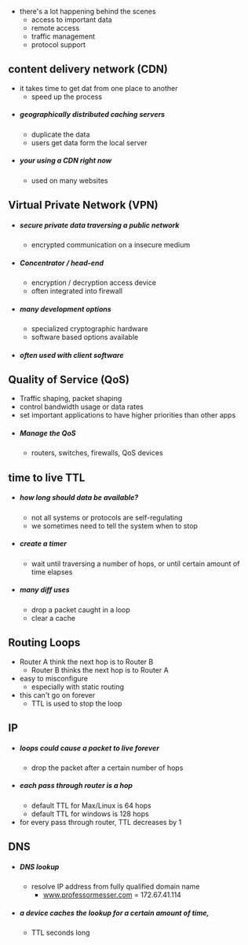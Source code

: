 - there's a lot happening behind the scenes
	- access to important data 
	- remote access
	- traffic management 
	- protocol support

## content delivery network (CDN)
- it takes time to get dat from one place to another
	- speed up the process
- ##### geographically distributed caching servers
	- duplicate the data
	- users get data form the local server
- ##### your using a CDN right now
	- used on many websites

## Virtual Private Network (VPN)
- ##### secure private data traversing a public network
	- encrypted communication on a insecure medium
- ##### Concentrator / head-end
	- encryption / decryption access device
	- often integrated into firewall
- ##### many development options
	- specialized cryptographic hardware 
	- software based options available
- ##### often used with client software

## Quality of Service (QoS)
- Traffic shaping, packet shaping
- control bandwidth usage or data rates
- set important applications to have higher priorities than other apps
- ##### Manage the QoS
	- routers, switches, firewalls, QoS devices

## time to live TTL
- ##### how long should data be available?
	- not all systems or protocols are self-regulating
	- we sometimes need to tell the system when to stop
- ##### create a timer
	- wait until traversing a number of hops, or until certain amount of time elapses
- ##### many diff uses
	- drop a packet caught in a loop
	- clear a cache

## Routing Loops
- Router A think the next hop is to Router B
	- Router B thinks the next hop is to Router A
- easy to misconfigure
	- especially with static routing
- this can't go on forever 
	- TTL is used to stop the loop

## IP 
- ##### loops could cause a packet to live forever
	- drop the packet after a certain number of hops
- ##### each pass through router is a hop
	- default TTL for Max/Linux is 64 hops
	- default TTL for windows is 128 hops
- for every pass through router, TTL decreases by 1 
## DNS
- ##### DNS lookup
	- resolve IP address from fully qualified domain name
		- www.professormesser.com = 172.67.41.114
- ##### a device caches the lookup for a certain amount of time, 
	- TTL seconds long


